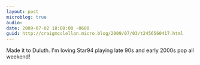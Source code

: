 ```yaml
---
layout: post
microblog: true
audio: 
date: 2009-07-02 18:00:00 -0600
guid: http://craigmcclellan.micro.blog/2009/07/03/t2456560417.html
---
```

Made it to Duluth. I'm loving Star94 playing late 90s and early 2000s pop all weekend!
